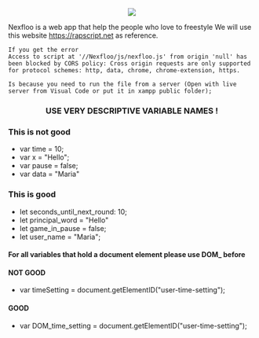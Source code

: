 <center><img src="https://i.imgur.com/UQE0xw4.png"></center>

Nexfloo is a web app that help the people who love to freestyle 
We will use this website https://rapscript.net as reference.



	If you get the error
    Access to script at '//Nexfloo/js/nexfloo.js' from origin 'null' has been blocked by CORS policy: Cross origin requests are only supported for protocol schemes: http, data, chrome, chrome-extension, https.
  
	Is because you need to run the file from a server (Open with live
    server from Visual Code or put it in xampp public folder);

  
  
  
  

### <center>USE VERY DESCRIPTIVE VARIABLE NAMES !</center>

  

### This is not good

 - var time = 10;
 - var x = "Hello";
 - var pause = false; 
 - var data = "Maria"

### This is good

- let seconds_until_next_round: 10;
- let principal_word = "Hello"
- let game_in_pause = false;
- let user_name = "Maria";

  
  

#### For all variables that hold a document element please use DOM_ before

  

#### NOT GOOD
- var timeSetting = document.getElementID("user-time-setting");

  

#### GOOD
- var DOM_time_setting = document.getElementID("user-time-setting");